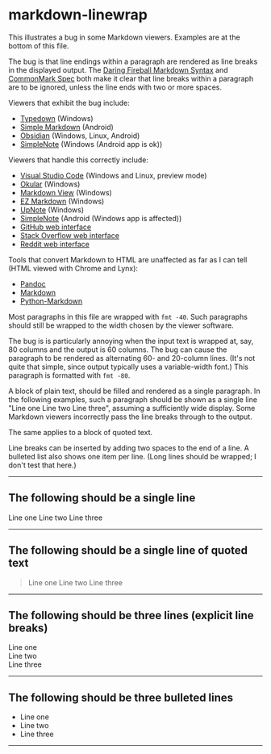 # markdown-linewrap

This illustrates a bug in some Markdown
viewers.  Examples are at the bottom
of this file.

The bug is that line endings within
a paragraph are rendered as line
breaks in the displayed output.  The
[Daring Fireball Markdown Syntax](https://daringfireball.net/projects/markdown/syntax#p)
and
[CommonMark Spec](https://spec.commonmark.org/0.31.2/#paragraphs)
both make it clear that line breaks
within a paragraph are to be ignored,
unless the line ends with two or
more spaces.

Viewers that exhibit the bug include:

- [Typedown](https://apps.microsoft.com/detail/9p8tcw4h2hb4?hl=en-US&gl=US) (Windows)
- [Simple Markdown](https://play.google.com/store/apps/details?id=com.wbrawner.simplemarkdown)
  (Android)
- [Obsidian](https://obsidian.md/) (Windows, Linux, Android)
- [SimpleNote](https://simplenote.com/) (Windows (Android app is ok))

Viewers that handle this correctly include:

- [Visual Studio Code](https://code.visualstudio.com/)
  (Windows and Linux, preview mode)
- [Okular](https://okular.kde.org/) (Windows)
- [Markdown View](https://apps.microsoft.com/detail/9pj021lr0m3g?hl=en-US&gl=US)
  (Windows)
- [EZ Markdown](https://apps.ape-apps.com/ez-markdown/) (Windows)
- [UpNote](https://getupnote.com/) (Windows)
- [SimpleNote](https://simplenote.com/) (Android (Windows app is affected))
- [GitHub web interface](https://github.com/Keith-S-Thompson/markdown-linewrap)
- [Stack Overflow web interface](https://stackoverflow.com/)
- [Reddit web interface](https://reddit.com/)

Tools that convert Markdown to HTML
are unaffected as far as I can tell
(HTML viewed with Chrome and Lynx):

- [Pandoc](https://pandoc.org/)
- [Markdown](https://daringfireball.net/projects/markdown/)
- [Python-Markdown](https://github.com/Python-Markdown/markdown)

Most paragraphs in this file are wrapped
with `fmt -40`.  Such paragraphs should
still be wrapped to the width chosen
by the viewer software.

The bug is is particularly annoying when the input text is wrapped at, say,
80 columns and the output is 60 columns.  The bug can cause the paragraph
to be rendered as alternating 60- and 20-column lines.  (It's not quite that
simple, since output typically uses a variable-width font.)  This paragraph
is formatted with `fmt -80`.

A block of plain text, should be filled
and rendered as a single paragraph.
In the following examples, such a
paragraph should be shown as a single
line "Line one Line two Line three",
assuming a sufficiently wide display.
Some Markdown viewers incorrectly pass
the line breaks through to the output.

The same applies to a block of quoted
text.

Line breaks can be inserted by adding
two spaces to the end of a line.
A bulleted list also shows one item per
line.  (Long lines should be wrapped;
I don't test that here.)

---

## The following should be a single line

Line one
Line two
Line three

---

## The following should be a single line of quoted text

> Line one
> Line two
> Line three

---

## The following should be three lines (explicit line breaks)

Line one  
Line two  
Line three  

---

## The following should be three bulleted lines

- Line one
- Line two
- Line three

---
